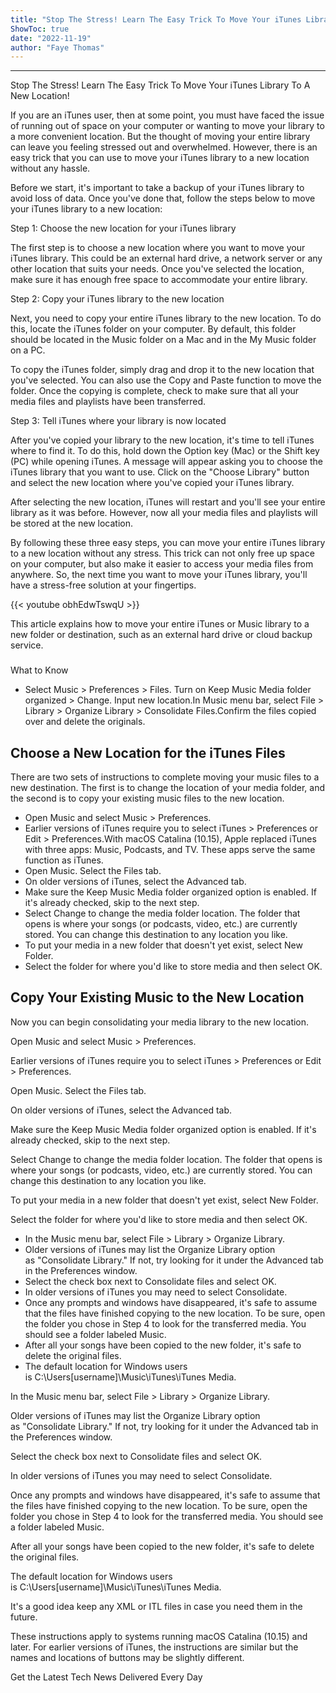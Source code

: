 ```yaml
---
title: "Stop The Stress! Learn The Easy Trick To Move Your iTunes Library To A New Location!"
ShowToc: true 
date: "2022-11-19"
author: "Faye Thomas"
---
```

*****
Stop The Stress! Learn The Easy Trick To Move Your iTunes Library To A New Location!

If you are an iTunes user, then at some point, you must have faced the issue of running out of space on your computer or wanting to move your library to a more convenient location. But the thought of moving your entire library can leave you feeling stressed out and overwhelmed. However, there is an easy trick that you can use to move your iTunes library to a new location without any hassle.

Before we start, it's important to take a backup of your iTunes library to avoid loss of data. Once you've done that, follow the steps below to move your iTunes library to a new location:

Step 1: Choose the new location for your iTunes library

The first step is to choose a new location where you want to move your iTunes library. This could be an external hard drive, a network server or any other location that suits your needs. Once you've selected the location, make sure it has enough free space to accommodate your entire library.

Step 2: Copy your iTunes library to the new location

Next, you need to copy your entire iTunes library to the new location. To do this, locate the iTunes folder on your computer. By default, this folder should be located in the Music folder on a Mac and in the My Music folder on a PC.

To copy the iTunes folder, simply drag and drop it to the new location that you've selected. You can also use the Copy and Paste function to move the folder. Once the copying is complete, check to make sure that all your media files and playlists have been transferred.

Step 3: Tell iTunes where your library is now located

After you've copied your library to the new location, it's time to tell iTunes where to find it. To do this, hold down the Option key (Mac) or the Shift key (PC) while opening iTunes. A message will appear asking you to choose the iTunes library that you want to use. Click on the "Choose Library" button and select the new location where you've copied your iTunes library.

After selecting the new location, iTunes will restart and you'll see your entire library as it was before. However, now all your media files and playlists will be stored at the new location.

By following these three easy steps, you can move your entire iTunes library to a new location without any stress. This trick can not only free up space on your computer, but also make it easier to access your media files from anywhere. So, the next time you want to move your iTunes library, you'll have a stress-free solution at your fingertips.

{{< youtube obhEdwTswqU >}} 




This article explains how to move your entire iTunes or Music library to a new folder or destination, such as an external hard drive or cloud backup service.

 
### 
What to Know
 
- Select Music > Preferences > Files. Turn on Keep Music Media folder organized > Change. Input new location.In Music menu bar, select File > Library > Organize Library > Consolidate Files.Confirm the files copied over and delete the originals.

 
##   Choose a New Location for the iTunes Files  
 

There are two sets of instructions to complete moving your music files to a new destination. The first is to change the location of your media folder, and the second is to copy your existing music files to the new location.

 
- Open Music and select Music > Preferences.
 - Earlier versions of iTunes require you to select iTunes > Preferences or Edit > Preferences.With macOS Catalina (10.15), Apple replaced iTunes with three apps: Music, Podcasts, and TV. These apps serve the same function as iTunes.
 - Open Music. Select the Files tab.
 - On older versions of iTunes, select the Advanced tab.
 - Make sure the Keep Music Media folder organized option is enabled. If it's already checked, skip to the next step.
 - Select Change to change the media folder location. The folder that opens is where your songs (or podcasts, video, etc.) are currently stored. You can change this destination to any location you like.
 - To put your media in a new folder that doesn't yet exist, select New Folder.
 - Select the folder for where you'd like to store media and then select OK.

 
##   Copy Your Existing Music to the New Location  
 

Now you can begin consolidating your media library to the new location.

 

Open Music and select Music > Preferences.

 
Earlier versions of iTunes require you to select iTunes > Preferences or Edit > Preferences.
 

Open Music. Select the Files tab.

 
On older versions of iTunes, select the Advanced tab.
 

Make sure the Keep Music Media folder organized option is enabled. If it's already checked, skip to the next step.

 

Select Change to change the media folder location. The folder that opens is where your songs (or podcasts, video, etc.) are currently stored. You can change this destination to any location you like.

 
To put your media in a new folder that doesn't yet exist, select New Folder.
 

Select the folder for where you'd like to store media and then select OK.

 
- In the Music menu bar, select File > Library > Organize Library.
 - Older versions of iTunes may list the Organize Library option as "Consolidate Library." If not, try looking for it under the Advanced tab in the Preferences window.
 - Select the check box next to Consolidate files and select OK.
 - In older versions of iTunes you may need to select Consolidate.
 - Once any prompts and windows have disappeared, it's safe to assume that the files have finished copying to the new location. To be sure, open the folder you chose in Step 4 to look for the transferred media. You should see a folder labeled Music.
 - After all your songs have been copied to the new folder, it's safe to delete the original files.
 - The default location for Windows users is C:\Users\[username]\Music\iTunes\iTunes Media\.

 

In the Music menu bar, select File > Library > Organize Library.

 
Older versions of iTunes may list the Organize Library option as "Consolidate Library." If not, try looking for it under the Advanced tab in the Preferences window.
 

Select the check box next to Consolidate files and select OK.

 
In older versions of iTunes you may need to select Consolidate.
 

Once any prompts and windows have disappeared, it's safe to assume that the files have finished copying to the new location. To be sure, open the folder you chose in Step 4 to look for the transferred media. You should see a folder labeled Music.

 

After all your songs have been copied to the new folder, it's safe to delete the original files.

 
The default location for Windows users is C:\Users\[username]\Music\iTunes\iTunes Media\.
 
It's a good idea keep any XML or ITL files in case you need them in the future.
 
These instructions apply to systems running macOS Catalina (10.15) and later. For earlier versions of iTunes, the instructions are similar but the names and locations of buttons may be slightly different.
 

Get the Latest Tech News Delivered Every Day




